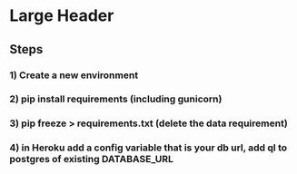 
# Large Header
## Steps

### 1) Create a new environment
### 2) pip install requirements (including gunicorn)
### 3) pip freeze > requirements.txt (delete the data requirement)

### 4) in Heroku add a config variable that is your db url, add ql to postgres of existing DATABASE_URL
